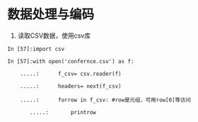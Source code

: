 # 数据处理与编码

1. 读取CSV数据，使用csv库

```
In [57]:import csv

In [57]:with open('confernce.csv') as f:

	.....:		f_csv= csv.reader(f)

	.....:		headers= next(f_csv)

   	.....:		forrow in f_csv: #row是元组，可用row[0]等访问

       .....:		printrow

```

